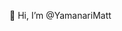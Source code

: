 👋 Hi, I’m @YamanariMatt 
<!---
YamanariMatt/YamanariMatt is a ✨ special ✨ repository because its `README.md` (this file) appears on your GitHub profile.
You can click the Preview link to take a look at your changes.
--->

